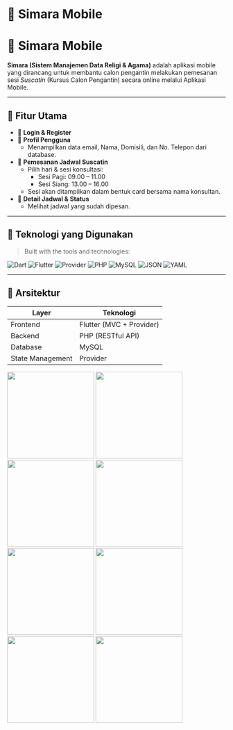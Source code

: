 # 📱 Simara Mobile

# 📱 Simara Mobile

**Simara (Sistem Manajemen Data Religi & Agama)** adalah aplikasi mobile yang dirancang untuk membantu calon pengantin melakukan pemesanan sesi *Suscatin* (Kursus Calon Pengantin) secara online melalui Aplikasi Mobile.

---

## 🚀 Fitur Utama

- 🔐 **Login & Register**
- 👤 **Profil Pengguna**
  - Menampilkan data email, Nama, Domisili, dan No. Telepon dari database.
- 📅 **Pemesanan Jadwal Suscatin**
  - Pilih hari & sesi konsultasi:
    - Sesi Pagi: 09.00 – 11.00
    - Sesi Siang: 13.00 – 16.00
  - Sesi akan ditampilkan dalam bentuk card bersama nama konsultan.
- 📃 **Detail Jadwal & Status**
  - Melihat jadwal yang sudah dipesan.

---

## 🧰 Teknologi yang Digunakan

> Built with the tools and technologies:

![Dart](https://img.shields.io/badge/Dart-0175C2?style=for-the-badge&logo=dart&logoColor=white)
![Flutter](https://img.shields.io/badge/Flutter-02569B?style=for-the-badge&logo=flutter&logoColor=white)
![Provider](https://img.shields.io/badge/Provider-FC6D26?style=for-the-badge&logo=flutter&logoColor=white)
![PHP](https://img.shields.io/badge/PHP-777BB4?style=for-the-badge&logo=php&logoColor=white)
![MySQL](https://img.shields.io/badge/MySQL-4479A1?style=for-the-badge&logo=mysql&logoColor=white)
![JSON](https://img.shields.io/badge/JSON-000000?style=for-the-badge&logo=json&logoColor=white)
![YAML](https://img.shields.io/badge/YAML-C62828?style=for-the-badge&logo=yaml&logoColor=white)

---

## 🧩 Arsitektur

| Layer             | Teknologi                    |
|-------------------|------------------------------|
| Frontend          | Flutter (MVC + Provider)     |
| Backend           | PHP (RESTful API)            |
| Database          | MySQL                        |
| State Management  | Provider                     |



<p float="left">
  <img src="https://github.com/user-attachments/assets/23acc46f-ad09-4524-a070-ee995296d217" width="200"/>
  <img src="https://github.com/user-attachments/assets/52d32ec9-148a-4c7a-a0f6-1a7933be78a0" width="200"/>
  <img src="https://github.com/user-attachments/assets/9ada2224-a1da-43f0-8f72-0c776214e52c" width="200"/>
  <img src="https://github.com/user-attachments/assets/c87f88f2-aa7c-468d-8b94-24f9a6156186" width="200"/>
   <img src="https://github.com/user-attachments/assets/0b579e97-207e-4266-a2ee-814bf52002ab" width="200"/>
  <img src="https://github.com/user-attachments/assets/74c786e6-338a-4b0d-b3cc-819e99687eab" width="200"/>
   <img src="https://github.com/user-attachments/assets/e8377c82-5f67-45a1-84d8-7dd0d33ee15c" width="200"/>
  <img src="https://github.com/user-attachments/assets/0f997b60-d627-4610-97bb-6a4f8a98e62c" width="200"/>
</p>

